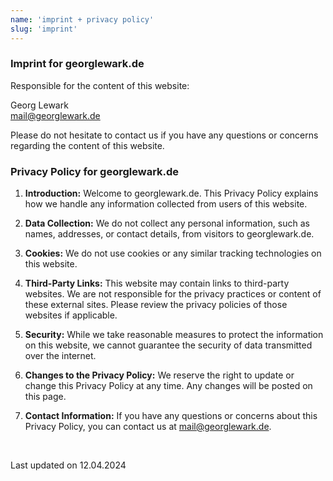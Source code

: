```yaml
---
name: 'imprint + privacy policy'
slug: 'imprint'
---
```


### Imprint for georglewark.de

Responsible for the content of this website:

Georg Lewark <br/>mail@georglewark.de

Please do not hesitate to contact us if you have any questions or concerns regarding the content of this website.

### Privacy Policy for georglewark.de

1. **Introduction:**
   Welcome to georglewark.de. This Privacy Policy explains how we handle any information collected from users of this website.

2. **Data Collection:**
   We do not collect any personal information, such as names, addresses, or contact details, from visitors to georglewark.de.

3. **Cookies:**
   We do not use cookies or any similar tracking technologies on this website.

4. **Third-Party Links:**
   This website may contain links to third-party websites. We are not responsible for the privacy practices or content of these external sites. Please review the privacy policies of those websites if applicable.

5. **Security:**
   While we take reasonable measures to protect the information on this website, we cannot guarantee the security of data transmitted over the internet.

6. **Changes to the Privacy Policy:**
   We reserve the right to update or change this Privacy Policy at any time. Any changes will be posted on this page.

7. **Contact Information:**
   If you have any questions or concerns about this Privacy Policy, you can contact us at mail@georglewark.de.

<br/>

Last updated on 12.04.2024
